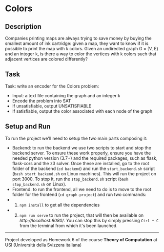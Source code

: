 # Colors
## Description
Companies printing maps are always trying to save money by buying the smallest amount of ink cartridge: given a map, they want to know if it is possible to print the map with k colors.
Given an undirected graph G = (V, E) and an integer k, is there a way to color the vertices with k colors such that adjacent vertices are colored differently?
## Task
Task: write an encoder for the Colors problem:
 - Input: a text file containing the graph and an integer k
 - Encode the problem into SAT
 - If unsatisfiable, output UNSATISFIABLE
 - If satisfiable, output the color associated with each node of the graph
 ## Setup and Run
 To run the project we'll need to setup the two main parts composing it:
 - Backend: to run the backend we use two scripts to start and stop the backend server. To ensure these work properly, ensure you have the needed python version (3.7+) and the required packages, such as flask, flask-cors and the z3 solver. Once these are installed, go to the root folder of the backend (`cd backend`) and run the `start_backend.sh` script (`bash start_backend.sh` on Linux machines). This will run the project on port 3000. To stop it, run the `stop_backend.sh` script (`bash stop_backend.sh` on Linux).
 - Frontend: to run the frontend, all we need to do is to move to the root folder for the frontend (`cd graph-project`) and run two commands:
 - 1. `npm install` to get all the dependencies
 - 2. `npm run serve` to run the project, that will then be available on _http://localhost:8080/_. You can stop this by simply pressing `Ctrl + C` from the terminal from which it's been launched.
----------------------------------------------------------------------------------------------------------------------------------
Project developed as Homework 6 of the course **Theory of Computation** at USI (Università della Svizzera italiana)

